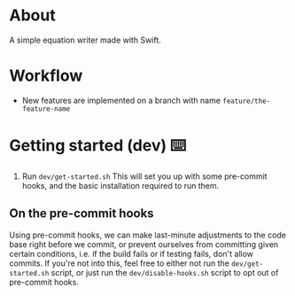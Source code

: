 # About
A simple equation writer made with Swift.
# Workflow
- New features are implemented on a branch with name `feature/the-feature-name`
# Getting started (dev) ⌨️
1. Run `dev/get-started.sh`
This will set you up with some pre-commit hooks, and the basic installation required to run them.

## On the pre-commit hooks
Using pre-commit hooks, we can make last-minute adjustments to the code base right before we commit, or prevent ourselves from committing given certain conditions, i.e. if the build fails or if testing fails, don't allow commits. If you're not into this, feel free to either not run the `dev/get-started.sh` script, or just run the `dev/disable-hooks.sh` script to opt out of pre-commit hooks.



